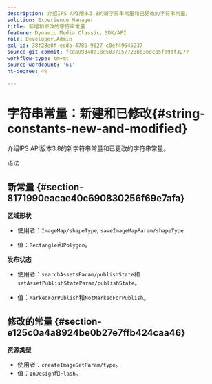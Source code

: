 ```yaml
---
description: 介绍IPS API版本3.8的新字符串常量和已更改的字符串常量。
solution: Experience Manager
title: 新增和修改的字符串常量
feature: Dynamic Media Classic，SDK/API
role: Developer,Admin
exl-id: 38f28e0f-edda-4786-9627-c0ef49645237
source-git-commit: fcda99340a18d5037157723bb3bdca5fa9df3277
workflow-type: tm+mt
source-wordcount: '61'
ht-degree: 4%

---
```


# 字符串常量：新建和已修改{#string-constants-new-and-modified}

介绍IPS API版本3.8的新字符串常量和已更改的字符串常量。

语法

## 新常量 {#section-8171990eacae40c690830256f69e7afa}

**区域形状**

* 使用者：`ImageMap/shapeType`, `saveImageMapParam/shapeType`

* 值：`Rectangle`和`Polygon`。

**发布状态**

* 使用者：`searchAssetsParam/publishState`和`setAssetPublishStateParam/publishState`。

* 值：`MarkedForPublish`和`NotMarkedForPublish`。

## 修改的常量 {#section-e125c0a4a8924be0b27e7ffb424caa46}

**资源类型**

* 使用者：`createImageSetParam/type`。
* 值：`InDesign`和`Flash`。
